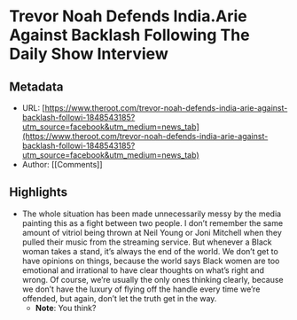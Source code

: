# Trevor Noah Defends India.Arie Against Backlash Following The Daily Show Interview

## Metadata
* URL: [https://www.theroot.com/trevor-noah-defends-india-arie-against-backlash-followi-1848543185?utm_source=facebook&utm_medium=news_tab](https://www.theroot.com/trevor-noah-defends-india-arie-against-backlash-followi-1848543185?utm_source=facebook&utm_medium=news_tab)
* Author: [[Comments]]

## Highlights
* The whole situation has been made unnecessarily messy by the media painting this as a fight between two people. I don’t remember the same amount of vitriol being thrown at Neil Young or Joni Mitchell when they pulled their music from the streaming service. But whenever a Black woman takes a stand, it’s always the end of the world. We don’t get to have opinions on things, because the world says Black women are too emotional and irrational to have clear thoughts on what’s right and wrong. Of course, we’re usually the only ones thinking clearly, because we don’t have the luxury of flying off the handle every time we’re offended, but again, don’t let the truth get in the way.
  * **Note**: You think?